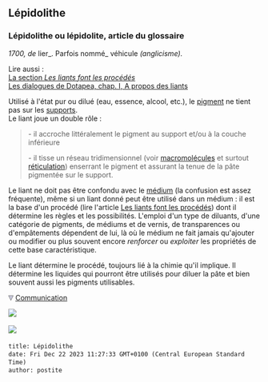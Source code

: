 ## Lépidolithe
### Lépidolithe ou lépidolite, article du glossaire
 _1700, de_ lier_. Parfois nommé_ véhicule _(anglicisme)._

Lire aussi :  
[La section _Les liants font les procédés_](liants.html)  
[Les dialogues de Dotapea, chap. I, A propos des liants](chap01liants.html)

Utilisé à l'état pur ou dilué (eau, essence, alcool, etc.), le [pigment](pigments.html) ne tient pas sur les [supports](supportsetpreparations.html).  
Le liant joue un double rôle :

> \- il accroche littéralement le pigment au support et/ou à la couche inférieure
> 
> \- il tisse un réseau tridimensionnel (voir [macromolécules](macromolecule.html) et surtout [réticulation](reticulation.html)) enserrant le pigment et assurant la tenue de la pâte pigmentée sur le support.

Le liant ne doit pas être confondu avec le [médium](medium.html) (la confusion est assez fréquente), même si un liant donné peut être utilisé dans un médium : il est la base d'un procédé (lire l'article [Les liants font les procédés](liants.html)) dont il détermine les règles et les possibilités. L'emploi d'un type de diluants, d'une catégorie de pigments, de médiums et de vernis, de transparences ou d'empâtements dépendent de lui, là où le médium ne fait jamais qu'ajouter ou modifier ou plus souvent encore _renforcer_ ou _exploiter_ les propriétés de cette base caractéristique.

Le liant détermine le procédé, toujours lié à la chimie qu'il implique. Il détermine les liquides qui pourront être utilisés pour diluer la pâte et bien souvent aussi les pigments utilisables.



![](images/flechebas.gif) [Communication](http://www.artrealite.com/annonceurs.htm) 

[![](https://cbonvin.fr/sites/regie.artrealite.com/visuels/campagne1.png)](index-2.html#20131014)

![](https://cbonvin.fr/sites/regie.artrealite.com/visuels/campagne2.png)
```
title: Lépidolithe
date: Fri Dec 22 2023 11:27:33 GMT+0100 (Central European Standard Time)
author: postite
```
